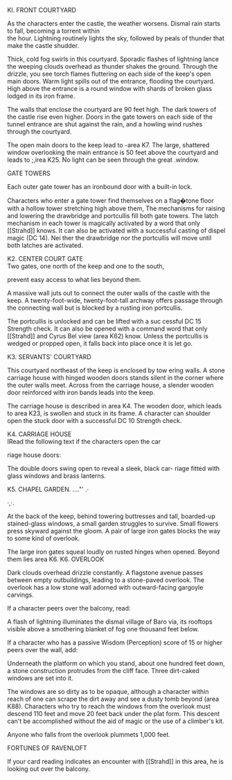 Kl. FRONT COURTYARD

As the characters enter the castle, the weather worsens. Dismal rain starts to fall, becoming a torrent within  
the hour. Lightning routinely lights the sky, followed by peals of thunder that make the castle shudder.

Thick, cold fog swirls in this courtyard. Sporadic flashes of lightning lance the weeping clouds overhead as thunder shakes the ground. Through the drizzle, you see torch flames fluttering on each side of the keep's open main doors. Warm light spills out of the entrance, flooding the courtyard. High above the entrance is a round window with shards of broken glass lodged in its iron frame.

The walls that enclose the courtyard are 90 feet high. The dark towers of the castle rise even higher. Doors in the gate towers on each side of the tunnel entrance are shut against the rain, and a howling wind rushes through the courtyard.

The open main doors to the keep lead to -area K7. The large, shattered window overlooking the main entrance is 50 feet above the courtyard and leads to ;,irea K25. No light can be seen through the great .window.

GATE TOWERS

Each outer gate tower has an ironbound door with a built-in lock.

Characters who enter a gate tower find themselves on a flag�tone floor with a hollow tower stretching high above them, The mechanisms for raising and lowering the drawbridge and portcullis fill both gate towers. The latch mechanism in each tower is magically activated by a word that only [[Strahd]] knows. It can also be activated with a successful casting of dispel magic (DC 14). Nei­ ther the drawbridge nor the portcullis will move until both latches are activated.

K2. CENTER COURT GATE  
Two gates, one north of the keep and one to the south,

prevent easy access to what lies beyond them.

A massive wall juts out to connect the outer walls of the castle with the keep. A twenty-foot-wide, twenty-foot-tall archway offers passage through the connecting wall but is blocked by a rusting iron portcullis.

The portcullis is unlocked and can be lifted with a suc­ cessful DC 15 Strength check. It can also be opened with a command word that only [[Strahd]] and Cyrus Bel­ view (area K62) know. Unless the portcullis is wedged or propped open, it falls back into place once it is let go.

K3. SERVANTS' COURTYARD

This courtyard northeast of the keep is enclosed by tow­ ering walls. A stone carriage house with hinged wooden doors stands silent in the corner where the outer walls meet. Across from the carriage house, a slender wooden door reinforced with iron bands leads into the keep.

The carriage house is described in area K4. The wooden door, which leads to area K23, is swollen and stuck in its frame. A character can shoulder open the stuck door with a successful DC 10 Strength check.

K4. CARRIAGE HOUSE  
IRead the following text if the characters open the car­

riage house doors:

The double doors swing open to reveal a sleek, black car- riage fitted with glass windows and brass lanterns.

K5. CHAPEL GARDEN. ...."' .·

·,·.

At the back of the keep, behind towering buttresses and tall, boarded-up stained-glass windows, a small garden struggles to survive. Small flowers press skyward against the gloom. A pair of large iron gates blocks the way to some kind of overlook.

The large iron gates squeal loudly on rusted hinges when opened. Beyond them lies area K6.
K6. OVERLOOK

Dark clouds overhead drizzle constantly. A flagstone avenue passes between empty outbuildings, leading to a stone-paved overlook. The overlook has a low stone wall adorned with outward-facing gargoyle carvings.

If a character peers over the balcony, read:

A flash of lightning illuminates the dismal village of Baro­ via, its rooftops visible above a smothering blanket of fog one thousand feet below.

If a character who has a passive Wisdom (Perception) score of 15 or higher peers over the wall, add:

Underneath the platform on which you stand, about one hundred feet down, a stone construction protrudes from the cliff face. Three dirt-caked windows are set into it.

The windows are so dirty as to be opaque, although a character within reach of one can scrape the dirt away and see a dusty tomb beyond (area K88). Characters who try to reach the windows from the overlook must descend 110 feet and move 20 feet back under the plat­ form. This descent can't be accomplished without the aid of magic or the use of a climber's kit.

Anyone who falls from the overlook plummets 1,000 feet.

FORTUNES OF RAVENLOFT

If your card reading indicates an encounter with [[Strahd]] in this area, he is looking out over the balcony.